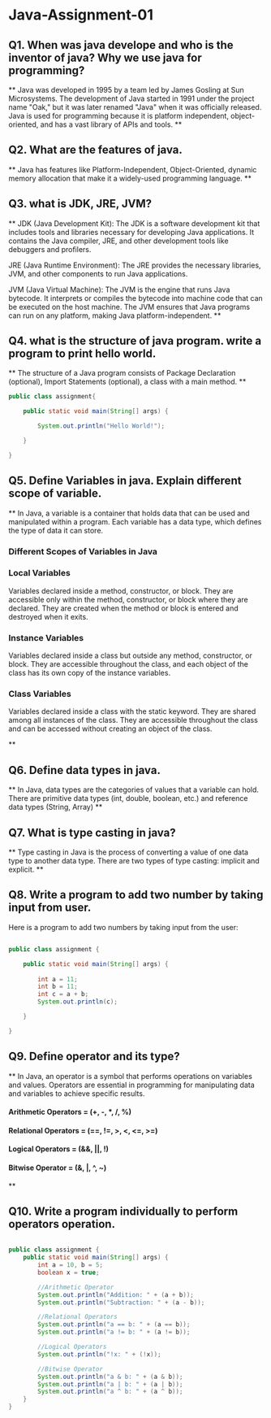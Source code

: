 # Java-Assignment-01

## Q1. When was java develope and who is the inventor of java? Why we use java for programming?

** 
Java was developed in 1995 by a team led by James Gosling at Sun Microsystems. The development of Java started in 1991 under the project name "Oak," but it was later renamed "Java" when it was officially released. Java is used for programming because it is platform independent, object-oriented, and has a vast library of APIs and tools.  **

## Q2. What are the features of java.
** 
Java has features like Platform-Independent, Object-Oriented, dynamic memory allocation that make it a widely-used programming language. 
**

## Q3. what is JDK, JRE, JVM?
**
JDK (Java Development Kit): The JDK is a software development kit that includes tools and libraries necessary for developing Java applications. It contains the Java compiler, JRE, and other development tools like debuggers and profilers.

JRE (Java Runtime Environment): The JRE provides the necessary libraries, JVM, and other components to run Java applications.

JVM (Java Virtual Machine): The JVM is the engine that runs Java bytecode. It interprets or compiles the bytecode into machine code that can be executed on the host machine. The JVM ensures that Java programs can run on any platform, making Java platform-independent.
**

## Q4. what is the structure of java program. write a program to print hello world.
**
The structure of a Java program consists of Package Declaration (optional), Import Statements (optional), a class with a main method.
**
```Java
public class assignment{

	public static void main(String[] args) {

		System.out.println("Hello World!");

	}

}
```

## Q5. Define Variables in java. Explain different scope of variable.
**
In Java, a variable is a container that holds data that can be used and manipulated within a program. Each variable has a data type, which defines the type of data it can store.

### Different Scopes of Variables in Java
### Local Variables
Variables declared inside a method, constructor, or block. They are accessible only within the method, constructor, or block where they are declared. They are created when the method or block is entered and destroyed when it exits.

### Instance Variables
Variables declared inside a class but outside any method, constructor, or block.
They are accessible throughout the class, and each object of the class has its own copy of the instance variables.

### Class Variables 
Variables declared inside a class with the static keyword. They are shared among all instances of the class. They are accessible throughout the class and can be accessed without creating an object of the class.

**

## Q6. Define data types in java.
**
 In Java, data types are the categories of values that a variable can hold. There are primitive data types (int, double, boolean, etc.) and reference data types (String, Array)
**

## Q7. What is type casting in java?
** 
Type casting in Java is the process of converting a value of one data type to another data type. There are two types of type casting: implicit and explicit.
**

## Q8. Write a program to add two number by taking input from user.
Here is a program to add two numbers by taking input from the user:
```java

public class assignment {

	public static void main(String[] args) {
		
		int a = 11;
		int b = 11;
		int c = a + b;
		System.out.println(c);

	}

}

```
## Q9. Define operator and its type?
**
In Java, an operator is a symbol that performs operations on variables and values. Operators are essential in programming for manipulating data and variables to achieve specific results.
#### Arithmetic Operators = (+, -, *, /, %)
#### Relational Operators = (==, !=, >, <, <=, >=)
#### Logical Operators = (&&, ||, !)
#### Bitwise Operator = (&, |, ^, ~)
**
## Q10. Write a program individually to perform operators operation.

``` Java

public class assignment {
    public static void main(String[] args) {
        int a = 10, b = 5;
        boolean x = true;

        //Arithmetic Operator
        System.out.println("Addition: " + (a + b));    
        System.out.println("Subtraction: " + (a - b));  

        //Relational Operators  
        System.out.println("a == b: " + (a == b));      
        System.out.println("a != b: " + (a != b));

        //Logical Operators 
        System.out.println("!x: " + (!x));  

        //Bitwise Operator
        System.out.println("a & b: " + (a & b)); 
        System.out.println("a | b: " + (a | b));      
        System.out.println("a ^ b: " + (a ^ b)); 
    }
}

```